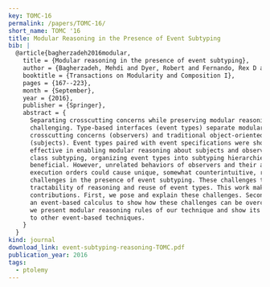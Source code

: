 ```yaml
---
key: TOMC-16
permalink: /papers/TOMC-16/
short_name: TOMC '16
title: Modular Reasoning in the Presence of Event Subtyping
bib: |
  @article{bagherzadeh2016modular,
    title = {Modular reasoning in the presence of event subtyping},
    author = {Bagherzadeh, Mehdi and Dyer, Robert and Fernando, Rex D and S{\'a}nchez, Jos{\'e} and Rajan, Hridesh},
    booktitle = {Transactions on Modularity and Composition I},
    pages = {167--223},
    month = {September},
    year = {2016},
    publisher = {Springer},
    abstract = {
      Separating crosscutting concerns while preserving modular reasoning is
      challenging. Type-based interfaces (event types) separate modularized
      crosscutting concerns (observers) and traditional object-oriented concerns
      (subjects). Event types paired with event specifications were shown to be
      effective in enabling modular reasoning about subjects and observers. Similar to
      class subtyping, organizing event types into subtyping hierarchies is
      beneficial. However, unrelated behaviors of observers and their arbitrary
      execution orders could cause unique, somewhat counterintuitive, reasoning
      challenges in the presence of event subtyping. These challenges threaten both
      tractability of reasoning and reuse of event types. This work makes three
      contributions. First, we pose and explain these challenges. Second, we propose
      an event-based calculus to show how these challenges can be overcome. Finally,
      we present modular reasoning rules of our technique and show its applicability
      to other event-based techniques.
    }
  }
kind: journal
download_link: event-subtyping-reasoning-TOMC.pdf
publication_year: 2016
tags:
  - ptolemy
---
```

